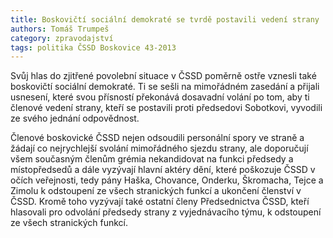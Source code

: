 ```yaml
---
title: Boskovičtí sociální demokraté se tvrdě postavili vedení strany
authors: Tomáš Trumpeš
category: zpravodajství
tags: politika ČSSD Boskovice 43-2013
---
```


Svůj hlas do zjitřené povolební situace v ČSSD poměrně ostře vznesli také boskovičtí sociální demokraté. Ti se sešli na mimořádném zasedání a přijali usnesení, které svou přísností překonává dosavadní volání po tom, aby ti členové vedení strany, kteří se postavili proti předsedovi Sobotkovi, vyvodili ze svého jednání odpovědnost.

Členové boskovické ČSSD nejen odsoudili personální spory ve straně a žádají co nejrychlejší svolání mimořádného sjezdu strany, ale doporučují všem současným členům grémia nekandidovat na funkci předsedy a místopředsedů a dále vyzývají hlavní aktéry dění, které poškozuje ČSSD v očích veřejnosti, tedy pány Haška, Chovance, Onderku, Škromacha, Tejce a Zimolu k odstoupení ze všech stranických funkcí a ukončení členství v ČSSD. Kromě toho vyzývají také ostatní členy Předsednictva ČSSD, kteří hlasovali pro odvolání předsedy strany z vyjednávacího týmu, k odstoupení ze všech stranických funkcí.
